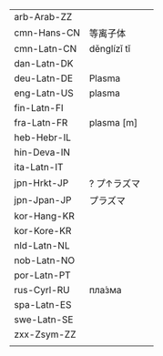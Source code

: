 | | | |
|-|-|-|
| arb-Arab-ZZ |  |  |
| cmn-Hans-CN | 等离子体 |  |
| cmn-Latn-CN | děnglízǐ tǐ |  |
| dan-Latn-DK |  |  |
| deu-Latn-DE | Plasma |  |
| eng-Latn-US | plasma |  |
| fin-Latn-FI |  |  |
| fra-Latn-FR | plasma [m] |  |
| heb-Hebr-IL |  |  |
| hin-Deva-IN |  |  |
| ita-Latn-IT |  |  |
| jpn-Hrkt-JP | ? プ↑ラズマ |  |
| jpn-Jpan-JP | プラズマ |  |
| kor-Hang-KR |  |  |
| kor-Kore-KR |  |  |
| nld-Latn-NL |  |  |
| nob-Latn-NO |  |  |
| por-Latn-PT |  |  |
| rus-Cyrl-RU | пла́зма |  |
| spa-Latn-ES |  |  |
| swe-Latn-SE |  |  |
| zxx-Zsym-ZZ |  |  |
|  |  |  |
